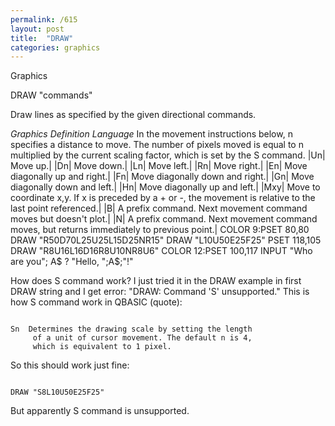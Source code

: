 ```yaml
---
permalink: /615
layout: post
title:  "DRAW"
categories: graphics
---
```

Graphics

DRAW "commands"

Draw lines as specified by the given directional commands. 


*Graphics Definition Language*
In the movement instructions below, n specifies a distance to move. The number of pixels moved is equal to n multiplied by the current scaling factor, which is set by the S command.
|Un| Move up.|
|Dn| Move down.|
|Ln| Move left.|
|Rn| Move right.|
|En| Move diagonally up and right.|
|Fn| Move diagonally down and right.|
|Gn| Move diagonally down and left.|
|Hn| Move diagonally up and left.|
|Mxy| Move to coordinate x,y. If x is preceded by a + or -, the movement is relative to the last point referenced.|
|B| A prefix command. Next movement command moves but doesn't plot.|
|N| A prefix command. Next movement command moves, but returns immediately to previous point.|
COLOR 9:PSET 80,80
DRAW "R50D70L25U25L15D25NR15"
DRAW "L10U50E25F25"
PSET 118,105
DRAW "R8U16L16D16R8U10NR8U6"
COLOR 12:PSET 100,117
INPUT "Who are you"; A$
? "Hello, ";A$;"!" 

How does S command work? I just tried it in the DRAW example in first DRAW string and I get error: "DRAW: Command 'S' unsupported."
This is how S command work in QBASIC (quote):
```

Sn  Determines the drawing scale by setting the length
     of a unit of cursor movement. The default n is 4,
     which is equivalent to 1 pixel.

```

So this should work just fine:
```

DRAW "S8L10U50E25F25"

```

But apparently S command is unsupported.

